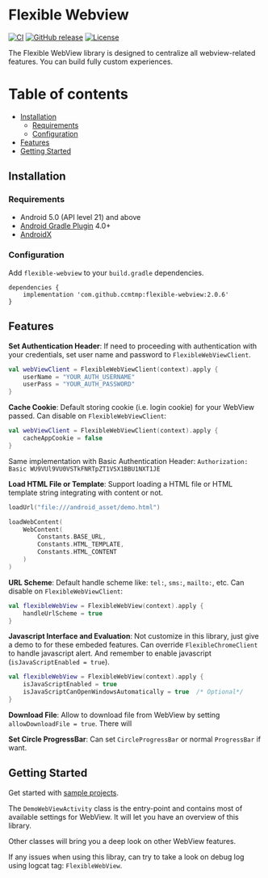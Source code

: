 # Flexible Webview

[![CI](https://github.com/ccmtmp/flexible-webview/workflows/CI/badge.svg)](https://github.com/ccmtmp/flexible-webview/actions?query=workflow%3ACI)
[![GitHub release](https://img.shields.io/github/release/ccmtmp/flexible-webview.svg?maxAge=60)](https://github.com/ccmtmp/flexible-webview/releases)
[![License](https://img.shields.io/github/license/ccmtmp/flexible-webview)](https://github.com/ccmtmp/flexible-webview/blob/master/LICENSE)

The Flexible WebView library is designed to centralize all webview-related features. You can build fully custom experiences.


Table of contents
=================

<!--ts-->
   * [Installation](#installation)
      * [Requirements](#requirements)
      * [Configuration](#configuration)
   * [Features](#features)
   * [Getting Started](#getting-started)
<!--te-->

## Installation

### Requirements

* Android 5.0 (API level 21) and above
* [Android Gradle Plugin](https://developer.android.com/studio/releases/gradle-plugin) 4.0+
* [AndroidX](https://developer.android.com/jetpack/androidx/)

### Configuration

Add `flexible-webview` to your `build.gradle` dependencies.

```
dependencies {
    implementation 'com.github.ccmtmp:flexible-webview:2.0.6'
}
```

## Features

**Set Authentication Header**: If need to proceeding with authentication with your credentials, set user name and password to `FlexibleWebViewClient`.
```kotlin
val webViewClient = FlexibleWebViewClient(context).apply {
    userName = "YOUR_AUTH_USERNAME"
    userPass = "YOUR_AUTH_PASSWORD"
}
```

**Cache Cookie**: Default storing cookie (i.e. login cookie) for your WebView passed. Can disable on `FlexibleWebViewClient`: 
```kotlin
val webViewClient = FlexibleWebViewClient(context).apply {
    cacheAppCookie = false
}
```
Same implementation with Basic Authentication Header: `Authorization: Basic WU9VUl9VU0VSTkFNRTpZT1VSX1BBU1NXT1JE`

**Load HTML File or Template**: Support loading a HTML file or HTML template string integrating with content or not.
```kotlin
loadUrl("file:///android_asset/demo.html")
```
```kotlin
loadWebContent(
    WebContent(
        Constants.BASE_URL,
        Constants.HTML_TEMPLATE,
        Constants.HTML_CONTENT
    )
)
```

**URL Scheme**: Default handle scheme like: `tel:`, `sms:`, `mailto:`, etc. Can disable on `FlexibleWebViewClient`: 
```kotlin
val flexibleWebView = FlexibleWebView(context).apply {
    handleUrlScheme = true
}
```

**Javascript Interface and Evaluation**: Not customize in this library, just give a demo to for these embeded features. Can override `FlexibleChromeClient` to handle javascript alert. And remember to enable javascript (`isJavaScriptEnabled = true`).
```kotlin
val flexibleWebView = FlexibleWebView(context).apply {
    isJavaScriptEnabled = true
    isJavaScriptCanOpenWindowsAutomatically = true  /* Optional*/
}
```

**Download File**: Allow to download file from WebView by setting `allowDownloadFile = true`. There will 

**Set Circle ProgressBar**: Can set `CircleProgressBar` or normal `ProgressBar` if want. 

## Getting Started

Get started with [sample projects](https://github.com/ccmtmp/flexible-webview/tree/master/sample).

The `DemoWebViewActivity` class is the entry-point and contains most of available settings for WebView. It will let you have an overview of this library.

Other classes will bring you a deep look on other WebView features.

If any issues when using this libray, can try to take a look on debug log using logcat tag: `FlexibleWebView`.
